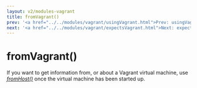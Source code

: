 ```yaml
---
layout: v2/modules-vagrant
title: fromVagrant()
prev: '<a href="../../modules/vagrant/usingVagrant.html">Prev: usingVagrant()</a>'
next: '<a href="../../modules/vagrant/expectsVagrant.html">Next: expectsVagrant()</a>'
---
```


# fromVagrant()

If you want to get information from, or about a Vagrant virtual machine, use _[fromHost()](../hosts/fromHost.html)_ once the virtual machine has been started up.